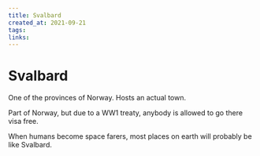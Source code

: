 ```yaml
---
title: Svalbard
created_at: 2021-09-21
tags:
links:
---
```


# Svalbard
One of the provinces of Norway. Hosts an actual town.

Part of Norway, but due to a WW1 treaty, anybody is allowed to go there visa free.

When humans become space farers, most places on earth will probably be like Svalbard.